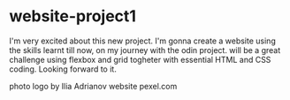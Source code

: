 # website-project1

I'm very excited about this new project. I'm gonna create a website using the skills learnt till now, on my journey with the odin project.
will be a great challenge using flexbox and grid togheter with essential HTML and CSS coding. Looking forward to it.

photo logo by Ilia Adrianov website pexel.com


